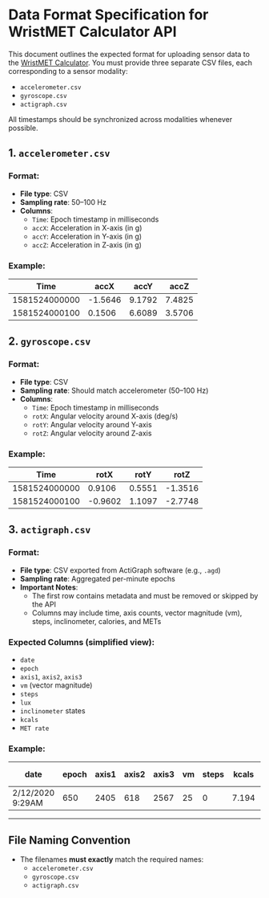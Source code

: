 # Data Format Specification for WristMET Calculator API

This document outlines the expected format for uploading sensor data to the [WristMET Calculator](https://wristmetcalculator.fsm.northwestern.edu/). You must provide three separate CSV files, each corresponding to a sensor modality:

- `accelerometer.csv`
- `gyroscope.csv`
- `actigraph.csv`

All timestamps should be synchronized across modalities whenever possible.

## 1. `accelerometer.csv`

### Format:
- **File type**: CSV
- **Sampling rate**: 50–100 Hz
- **Columns**:
  - `Time`: Epoch timestamp in milliseconds
  - `accX`: Acceleration in X-axis (in g)
  - `accY`: Acceleration in Y-axis (in g)
  - `accZ`: Acceleration in Z-axis (in g)

### Example:
| Time           | accX     | accY     | accZ     |
|----------------|----------|----------|----------|
| 1581524000000  | -1.5646  | 9.1792   | 7.4825   |
| 1581524000100  | 0.1506   | 6.6089   | 3.5706   |

## 2. `gyroscope.csv`

### Format:
- **File type**: CSV
- **Sampling rate**: Should match accelerometer (50–100 Hz)
- **Columns**:
  - `Time`: Epoch timestamp in milliseconds
  - `rotX`: Angular velocity around X-axis (deg/s)
  - `rotY`: Angular velocity around Y-axis
  - `rotZ`: Angular velocity around Z-axis

### Example:
| Time           | rotX     | rotY     | rotZ     |
|----------------|----------|----------|----------|
| 1581524000000  | 0.9106   | 0.5551   | -1.3516  |
| 1581524000100  | -0.9602  | 1.1097   | -2.7748  |


## 3. `actigraph.csv`

### Format:
- **File type**: CSV exported from ActiGraph software (e.g., `.agd`)
- **Sampling rate**: Aggregated per-minute epochs
- **Important Notes**:
  - The first row contains metadata and must be removed or skipped by the API
  - Columns may include time, axis counts, vector magnitude (vm), steps, inclinometer, calories, and METs

### Expected Columns (simplified view):
- `date`
- `epoch`
- `axis1`, `axis2`, `axis3`
- `vm` (vector magnitude)
- `steps`
- `lux`
- `inclinometer` states
- `kcals`
- `MET rate`

### Example:
| date            | epoch | axis1 | axis2 | axis3 | vm   | steps | kcals | MET rate |
|------------------|--------|--------|--------|--------|--------|--------|--------|-----------|
| 2/12/2020 9:29AM | 650    | 2405   | 618    | 2567   | 25     | 0      | 7.194  | 1         |

---

## File Naming Convention

- The filenames **must exactly** match the required names:
  - `accelerometer.csv`
  - `gyroscope.csv`
  - `actigraph.csv`

